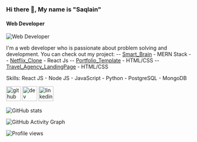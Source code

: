 ### Hi there 👋, My name is **"Saqlain"**
#### Web Developer
![Web Developer](https://media-exp1.licdn.com/dms/image/C4D16AQGRO-4h75_lAw/profile-displaybackgroundimage-shrink_200_800/0/1610177433059?e=1626307200&v=beta&t=0UcyQiGIOX117qrlq76v_IXyaAx8TO082xUCJoRsAWc)

I'm a web developer who is passionate about problem solving and development. You can check out my project:
-- [Smart_Brain](https://smart-brain-1992.herokuapp.com/) - MERN Stack
-- [Netflix_Clone](https://netflix-clone681.netlify.app/) - React Js
-- [Portfolio_Template](https://saqlainrasheed.github.io) - HTML/CSS
-- [Travel_Agency_LandingPage](https://objective-jackson-035def.netlify.app) - HTML/CSS 

Skills:  React JS - Node JS - JavaScript - Python - PostgreSQL - MongoDB



[<img src='https://cdn.jsdelivr.net/npm/simple-icons@3.0.1/icons/github.svg' alt='github' height='40'>](https://github.com/saqlainrasheed)  [<img src='https://cdn.jsdelivr.net/npm/simple-icons@3.0.1/icons/hashnode.svg' alt='dev' height='40'>](@Saqlain)  [<img src='https://cdn.jsdelivr.net/npm/simple-icons@3.0.1/icons/linkedin.svg' alt='linkedin' height='40'>](https://www.linkedin.com/in/saqlain-r/)  

![GitHub stats](https://github-readme-stats.vercel.app/api?username=saqlainrasheed&show_icons=true&count_private=true)  

![GitHub Activity Graph](https://activity-graph.herokuapp.com/graph?username=saqlainrasheed)  

![Profile views](https://gpvc.arturio.dev/saqlainrasheed)  
